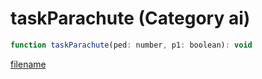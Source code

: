 # taskParachute (Category ai)

```js
function taskParachute(ped: number, p1: boolean): void
```

[filename](taskParachute_m.md ':include')